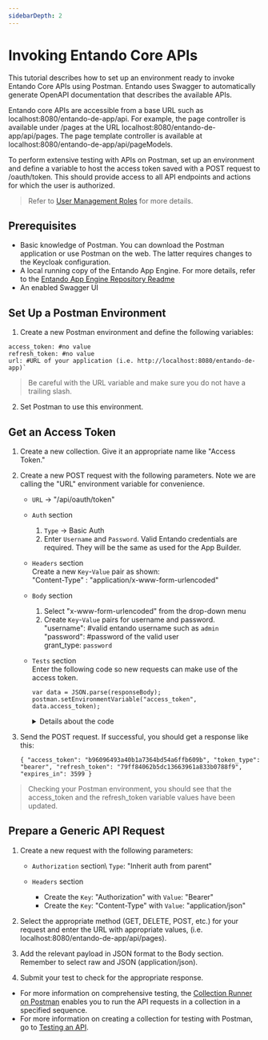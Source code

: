 ```yaml
---
sidebarDepth: 2
---
```


# Invoking Entando Core APIs

This tutorial describes how to set up an environment ready to invoke Entando Core APIs using Postman. Entando uses Swagger to automatically generate OpenAPI documentation that describes the available APIs.

Entando core APIs are accessible from a base URL such as localhost:8080/entando-de-app/api. For example, the page controller is available under /pages at the URL localhost:8080/entando-de-app/api/pages. The page template controller is available at localhost:8080/entando-de-app/api/pageModels.

To perform extensive testing with APIs on Postman, set up an environment and define a variable to host the access token saved with a POST request to /oauth/token. This should provide access to all API endpoints and actions for which the user is authorized. 
    
> Refer to [User Management Roles](https://developer.entando.com/v7.0/docs/consume/identity-management.html#authorization) for more details.

## Prerequisites

* Basic knowledge of Postman. You can download the Postman application or use Postman on the web. The latter requires changes to the Keycloak configuration.
* A local running copy of the Entando App Engine. For more details, refer to the [Entando App Engine Repository Readme](https://github.com/entando/entando-de-app/blob/develop/README.md#using-swagger)  
* An enabled Swagger UI
    
## Set Up a Postman Environment 

1. Create a new Postman environment and define the following variables:
```
access_token: #no value
refresh_token: #no value
url: #URL of your application (i.e. http://localhost:8080/entando-de-app)`
```
> Be careful with the URL variable and make sure you do not have a trailing slash.
2. Set Postman to use this environment.

## Get an Access Token

1. Create a new collection. Give it an appropriate name like "Access Token." 
2. Create a new POST request with the following parameters. Note we are calling the "URL" environment variable for convenience.
     
     * `URL` →  "/api/oauth/token"

     * `Auth` section
         1. `Type` → Basic Auth
         2. Enter `Username` and `Password`. Valid Entando credentials are required. They will be the same as used for the App Builder. 
   
     * `Headers` section \
         Create a new `Key`-`Value` pair as shown: \
         "Content-Type" : "application/x-www-form-urlencoded"

     * `Body` section 
         1. Select "x-www-form-urlencoded" from the drop-down menu
         2. Create `Key`-`Value` pairs for username and password.\
              "username": #valid entando username such as `admin` \
              "password": #password of the valid user\
               grant_type: `password`


     * `Tests` section\
       Enter the following code so new requests can make use of the access token. 
         ```
         var data = JSON.parse(responseBody);
         postman.setEnvironmentVariable("access_token", data.access_token);
         ```
          <details><summary>Details about the code</summary>The first line of code defines a variable called "data", which hosts the JSON-parsed responseBody from the POST request sent to /oauth/token. The second line sets the environment variable "access_token" to the value returned by the POST request.</details>

3. Send the POST request.  If successful, you should get a response like this:

     `{
      "access_token": "b96096493a40b1a7364bd54a6ffb609b",
      "token_type": "bearer",
      "refresh_token": "79ff84062b5dc13663961a833b0788f9",
      "expires_in": 3599
       }`

>Checking your Postman environment, you should see that the access_token and the refresh_token variable values have been updated.

## Prepare a Generic API Request

1. Create a new request with the following parameters:

     * `Authorization` section\ 
         `Type`: "Inherit auth from parent"

     * `Headers` section
         * Create the `Key`: "Authorization" with `Value`: "Bearer"
         * Create the `Key`: "Content-Type" with `Value`: "application/json"
 
2. Select the appropriate method (GET, DELETE, POST, etc.) for your request and enter the URL with appropriate values, (i.e. localhost:8080/entando-de-app/api/pages). 
3. Add the relevant payload in JSON format to the Body section. Remember to select raw and JSON (application/json).
4. Submit your test to check for the appropriate response. 

* For more information on comprehensive testing, the [Collection Runner on Postman](https://learning.postman.com/docs/running-collections/intro-to-collection-runs/) enables you to run the API requests in a collection in a specified sequence. 
* For more information on creating a collection for testing with Postman, go to [Testing an API](https://learning.postman.com/docs/designing-and-developing-your-api/testing-an-api/).





